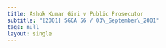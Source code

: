 ```yaml
---
title: Ashok Kumar Giri v Public Prosecutor
subtitle: "[2001] SGCA 56 / 03\_September\_2001"
tags: null
layout: single
---
```


